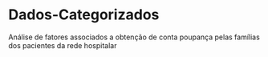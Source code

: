 # Dados-Categorizados
Análise de fatores associados a obtenção de conta poupança pelas famílias dos pacientes da rede hospitalar

